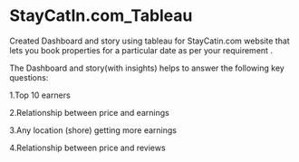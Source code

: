 # StayCatIn.com_Tableau
Created Dashboard and story using tableau for StayCatin.com website that lets you book properties for a particular date as per your requirement .

The Dashboard and story(with insights) helps to answer the following key questions:

1.Top 10 earners 

2.Relationship between price and earnings

3.Any location (shore) getting more earnings

4.Relationship between price and reviews

